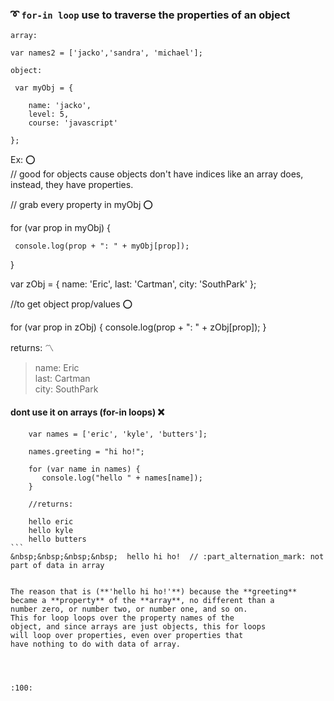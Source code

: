 ### :curly_loop: `for-in loop` use to traverse the properties of an object

````
array:
 
var names2 = ['jacko','sandra', 'michael'];
````
````
object:
 
 var myObj = {

    name: 'jacko',
    level: 5,
    course: 'javascript'

};
````
Ex: :o:  
// good for objects cause objects don't have indices like an array does,
   instead, they have properties.   


// grab every property in myObj  :o: 
   
   for (var prop in myObj) {
    
     console.log(prop + ": " + myObj[prop]);
    
   }
   
   var zObj = {
        name: 'Eric',
        last: 'Cartman',
        city: 'SouthPark'
   };
   
   //to get object prop/values :o:
   
   for (var prop in zObj) {
        console.log(prop + ": " + zObj[prop]);
   }
   
   returns: :part_alternation_mark:
   
   > name: Eric   
   > last: Cartman   
   > city: SouthPark  
   
   
   
#### dont use it on arrays (for-in loops)  :x:

````
    var names = ['eric', 'kyle', 'butters'];
  
    names.greeting = "hi ho!";
  
    for (var name in names) {
       console.log("hello " + names[name]);
    }
    
    //returns:
    
    hello eric
    hello kyle
    hello butters
```  
&nbsp;&nbsp;&nbsp;&nbsp;  hello hi ho!  // :part_alternation_mark: not part of data in array
    

The reason that is (**'hello hi ho!'**) because the **greeting**
became a **property** of the **array**, no different than a
number zero, or number two, or number one, and so on.
This for loop loops over the property names of the 
object, and since arrays are just objects, this for loops
will loop over properties, even over properties that
have nothing to do with data of array.




:100:
